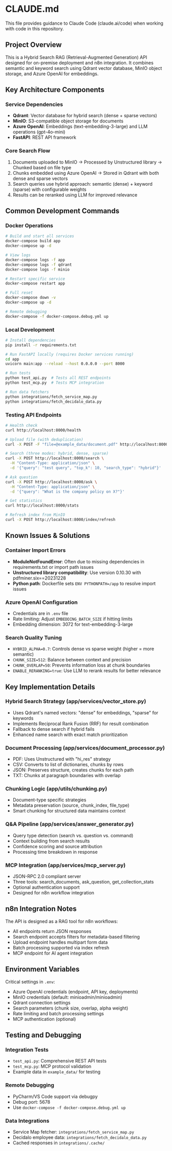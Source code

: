 # CLAUDE.md

This file provides guidance to Claude Code (claude.ai/code) when working with code in this repository.

## Project Overview

This is a Hybrid Search RAG (Retrieval-Augmented Generation) API designed for on-premise deployment and n8n integration. It combines semantic and keyword search using Qdrant vector database, MinIO object storage, and Azure OpenAI for embeddings.

## Key Architecture Components

### Service Dependencies
- **Qdrant**: Vector database for hybrid search (dense + sparse vectors)
- **MinIO**: S3-compatible object storage for documents
- **Azure OpenAI**: Embeddings (text-embedding-3-large) and LLM operations (gpt-4o-mini)
- **FastAPI**: REST API framework

### Core Search Flow
1. Documents uploaded to MinIO → Processed by Unstructured library → Chunked based on file type
2. Chunks embedded using Azure OpenAI → Stored in Qdrant with both dense and sparse vectors
3. Search queries use hybrid approach: semantic (dense) + keyword (sparse) with configurable weights
4. Results can be reranked using LLM for improved relevance

## Common Development Commands

### Docker Operations
```bash
# Build and start all services
docker-compose build app
docker-compose up -d

# View logs
docker-compose logs -f app
docker-compose logs -f qdrant
docker-compose logs -f minio

# Restart specific service
docker-compose restart app

# Full reset
docker-compose down -v
docker-compose up -d

# Remote debugging
docker-compose -f docker-compose.debug.yml up
```

### Local Development
```bash
# Install dependencies
pip install -r requirements.txt

# Run FastAPI locally (requires Docker services running)
cd app
uvicorn main:app --reload --host 0.0.0.0 --port 8000

# Run tests
python test_api.py  # Tests all REST endpoints
python test_mcp.py  # Tests MCP integration

# Run data fetchers
python integrations/fetch_service_map.py
python integrations/fetch_decidalo_data.py
```

### Testing API Endpoints
```bash
# Health check
curl http://localhost:8000/health

# Upload file (with deduplication)
curl -X POST -F "file=@example_data/document.pdf" http://localhost:8000/upload

# Search (three modes: hybrid, dense, sparse)
curl -X POST http://localhost:8000/search \
  -H "Content-Type: application/json" \
  -d '{"query": "test query", "top_k": 10, "search_type": "hybrid"}'

# Ask question
curl -X POST http://localhost:8000/ask \
  -H "Content-Type: application/json" \
  -d '{"query": "What is the company policy on X?"}'

# Get statistics
curl http://localhost:8000/stats

# Refresh index from MinIO
curl -X POST http://localhost:8000/index/refresh
```

## Known Issues & Solutions

### Container Import Errors
- **ModuleNotFoundError**: Often due to missing dependencies in requirements.txt or import path issues
- **Unstructured library compatibility**: Use version 0.10.30 with pdfminer.six==20231228
- **Python path**: Dockerfile sets `ENV PYTHONPATH=/app` to resolve import issues

### Azure OpenAI Configuration
- Credentials are in `.env` file
- Rate limiting: Adjust `EMBEDDING_BATCH_SIZE` if hitting limits
- Embedding dimension: 3072 for text-embedding-3-large

### Search Quality Tuning
- `HYBRID_ALPHA=0.7`: Controls dense vs sparse weight (higher = more semantic)
- `CHUNK_SIZE=512`: Balance between context and precision
- `CHUNK_OVERLAP=50`: Prevents information loss at chunk boundaries
- `ENABLE_RERANKING=true`: Use LLM to rerank results for better relevance

## Key Implementation Details

### Hybrid Search Strategy (app/services/vector_store.py)
- Uses Qdrant's named vectors: "dense" for embeddings, "sparse" for keywords
- Implements Reciprocal Rank Fusion (RRF) for result combination
- Fallback to dense search if hybrid fails
- Enhanced name search with exact match prioritization

### Document Processing (app/services/document_processor.py)
- PDF: Uses Unstructured with "hi_res" strategy
- CSV: Converts to list of dictionaries, chunks by rows
- JSON: Preserves structure, creates chunks for each path
- TXT: Chunks at paragraph boundaries with overlap

### Chunking Logic (app/utils/chunking.py)
- Document-type specific strategies
- Metadata preservation (source, chunk_index, file_type)
- Smart chunking for structured data maintains context

### Q&A Pipeline (app/services/answer_generator.py)
- Query type detection (search vs. question vs. command)
- Context building from search results
- Confidence scoring and source attribution
- Processing time breakdown in response

### MCP Integration (app/services/mcp_server.py)
- JSON-RPC 2.0 compliant server
- Three tools: search_documents, ask_question, get_collection_stats
- Optional authentication support
- Designed for n8n workflow integration

## n8n Integration Notes

The API is designed as a RAG tool for n8n workflows:
- All endpoints return JSON responses
- Search endpoint accepts filters for metadata-based filtering
- Upload endpoint handles multipart form data
- Batch processing supported via index refresh
- MCP endpoint for AI agent integration

## Environment Variables

Critical settings in `.env`:
- Azure OpenAI credentials (endpoint, API key, deployments)
- MinIO credentials (default: minioadmin/minioadmin)
- Qdrant connection settings
- Search parameters (chunk size, overlap, alpha weight)
- Rate limiting and batch processing settings
- MCP authentication (optional)

## Testing and Debugging

### Integration Tests
- `test_api.py`: Comprehensive REST API tests
- `test_mcp.py`: MCP protocol validation
- Example data in `example_data/` for testing

### Remote Debugging
- PyCharm/VS Code support via debugpy
- Debug port: 5678
- Use `docker-compose -f docker-compose.debug.yml up`

### Data Integrations
- Service Map fetcher: `integrations/fetch_service_map.py`
- Decidalo employee data: `integrations/fetch_decidalo_data.py`
- Cached responses in `integrations/.cache/`